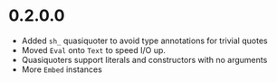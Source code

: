 0.2.0.0
=======

  * Added `sh_` quasiquoter to avoid type annotations for trivial quotes
  * Moved `Eval` onto `Text` to speed I/O up.
  * Quasiquoters support literals and constructors with no arguments
  * More `Embed` instances
